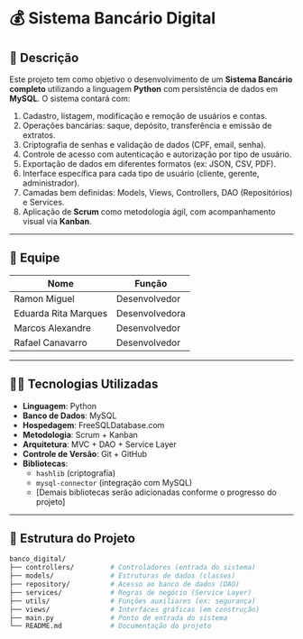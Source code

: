 # 💰 Sistema Bancário Digital

## 🧾 Descrição

Este projeto tem como objetivo o desenvolvimento de um **Sistema Bancário completo** utilizando a linguagem **Python** com persistência de dados em **MySQL**. O sistema contará com:

1. Cadastro, listagem, modificação e remoção de usuários e contas.
2. Operações bancárias: saque, depósito, transferência e emissão de extratos.
3. Criptografia de senhas e validação de dados (CPF, email, senha).
4. Controle de acesso com autenticação e autorização por tipo de usuário.
5. Exportação de dados em diferentes formatos (ex: JSON, CSV, PDF).
6. Interface específica para cada tipo de usuário (cliente, gerente, administrador).
7. Camadas bem definidas: Models, Views, Controllers, DAO (Repositórios) e Services.
8. Aplicação de **Scrum** como metodologia ágil, com acompanhamento visual via **Kanban**.

---

## 👥 Equipe

| Nome                  | Função                    |
|-----------------------|---------------------------|
| Ramon Miguel          | Desenvolvedor             |
| Eduarda Rita Marques | Desenvolvedora            |
| Marcos Alexandre      | Desenvolvedor             |
| Rafael Canavarro      | Desenvolvedor             |

---

## 🧑‍💻 Tecnologias Utilizadas

- **Linguagem**: Python
- **Banco de Dados**: MySQL
- **Hospedagem**: FreeSQLDatabase.com
- **Metodologia**: Scrum + Kanban
- **Arquitetura**: MVC + DAO + Service Layer
- **Controle de Versão**: Git + GitHub
- **Bibliotecas**: 
  - `hashlib` (criptografia)
  - `mysql-connector` (integração com MySQL)
  - [Demais bibliotecas serão adicionadas conforme o progresso do projeto]

---

## 📂 Estrutura do Projeto

```bash
banco_digital/
├── controllers/         # Controladores (entrada do sistema)
├── models/              # Estruturas de dados (classes)
├── repository/          # Acesso ao banco de dados (DAO)
├── services/            # Regras de negócio (Service Layer)
├── utils/               # Funções auxiliares (ex: segurança)
├── views/               # Interfaces gráficas (em construção)
├── main.py              # Ponto de entrada do sistema
└── README.md            # Documentação do projeto
